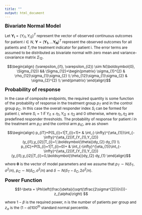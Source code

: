 ```yaml
---
title: ""
output: html_document
---
```

<style type="text/css">

body{ /* Normal  */
      font-size: 12px;
  }
  
title {
  font-size: 38px;
  color: DarkRed;
}
</style>

 <font size="3">  **Bivariate Normal Model** </font>

Let $\mathbf{Y_{i}}=(Y_{i1}, Y_{i2})^{T}$ represent the vector of observed continuous outcomes for patient $i \in N$, $\mathbf{Y}=(\mathbf{Y_{1}},\ldots \mathbf{Y_{N}})^{T}$ represent the observed outcomes for all patients and $T_{i}$ the treatment indicator for patient i. The error terms are assumed to be distributed as bivariate normal with zero mean and variance-covariance matrix $\Sigma_{12}$.

$$\begin{align}
(\varepsilon_{i1}, \varepsilon_{i2}) \sim N(\boldsymbol{0}, \Sigma_{12}) &&
\Sigma_{12}=\begin{pmatrix}
\sigma_{1}^{2} & \rho_{12}\sigma_{1}\sigma_{2}  \\
\rho_{12}\sigma_{1}\sigma_{2} & \sigma_{2}^{2}   \\
\end{pmatrix}
\end{align}$$

 <font size="3">  **Probability of response** </font>
 
In the case of composite endpoints, the required quantity is some function of the probability of response in the treatment group $p_{T}$ and in the control group  $p_{C}$.
In this case the overall responder index $S_{i}$ can be formed for patient $i$, where $S_{i}=1$ if $Y_{i1} \leq \eta_{1}, Y_{i2} \leq \eta_{2}$ and 0 otherwise, where $\eta_{1}, \eta_{2}$ are predefined responder thresholds. The probability of response for patient $i$ in the treatment arm $p_{iT}$ and the control arm $p_{iC}$, are as shown

$$\begin{align}
p_{iT}=P(S_{i}=1|T_{i}=1)= & \int_{-\infty}^{\eta_{1}}\int_{-\infty}^{\eta_{2}}f_{Y_{1},Y_{2}}(y_{i1},y_{i2}|T_{i}=1,\boldsymbol{\theta})dy_{2} dy_{1} \\
p_{iC}=P(S_{i}=1|T_{i}=0)= & \int_{-\infty}^{\eta_{1}}\int_{-\infty}^{\eta_{2}}f_{Y_{1},Y_{2}}(y_{i1},y_{i2}|T_{i}=0,\boldsymbol{\theta})dy_{2} dy_{1} 
\end{align}$$

where $\boldsymbol{\theta}$ is the vector of model parameters and we assume that $p_{T} \sim N(\delta_{T}, \sigma^{2}/n)$, $p_{C} \sim N(\delta_{C}, \sigma^{2}/n)$ and $\delta \sim N(\delta_{T}-\delta_{C}, 2\sigma^{2}/n)$.
 
 <font size="3">  **Power Function** </font>
 
 $$1-\beta = \Phi\left(\frac{\delta}{\sqrt{\tfrac{2\sigma^{2}}{n}}}-z_{\alpha}\right) $$

where $1-\beta$ is the required power, n is the number of patients per group and $z_{\alpha}$ is the $(1- \alpha)100^{th}$ standard normal percentile.




